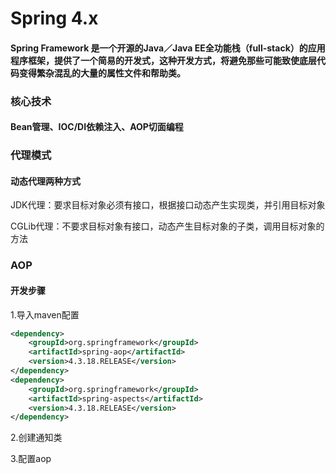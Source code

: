 # Spring 4.x

#### Spring Framework 是一个开源的Java／Java EE全功能栈（full-stack）的应用程序框架，提供了一个简易的开发式，这种开发方式，将避免那些可能致使底层代码变得繁杂混乱的大量的属性文件和帮助类。

### 核心技术
#### Bean管理、IOC/DI依赖注入、AOP切面编程

### 代理模式

#### 动态代理两种方式
JDK代理：要求目标对象必须有接口，根据接口动态产生实现类，并引用目标对象

CGLib代理：不要求目标对象有接口，动态产生目标对象的子类，调用目标对象的方法
### AOP
#### 开发步骤
1.导入maven配置
``` xml
<dependency>
    <groupId>org.springframework</groupId>
    <artifactId>spring-aop</artifactId>
    <version>4.3.18.RELEASE</version>
</dependency>
<dependency>
    <groupId>org.springframework</groupId>
    <artifactId>spring-aspects</artifactId>
    <version>4.3.18.RELEASE</version>
</dependency>
```
2.创建通知类

3.配置aop





